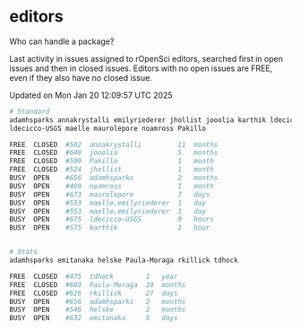 # editors

Who can handle a package?

Last activity in issues assigned to rOpenSci editors, searched first in open
issues and then in closed issues. Editors with no open issues are FREE, even if
they also have no closed issue.


Updated on Mon Jan 20 12:09:57 UTC 2025

```bash
# Standard
adamhsparks annakrystalli emilyriederer jhollist jooolia karthik ldecicco
ldecicco-USGS maelle maurolepore noamross Pakillo

FREE  CLOSED  #502  annakrystalli         11  months
FREE  CLOSED  #648  jooolia               5   months
FREE  CLOSED  #599  Pakillo               1   month
FREE  CLOSED  #524  jhollist              1   month
BUSY  OPEN    #656  adamhsparks           2   months
BUSY  OPEN    #489  noamross              1   month
BUSY  OPEN    #673  maurolepore           7   days
BUSY  OPEN    #553  maelle,emilyriederer  1   day
BUSY  OPEN    #553  maelle,emilyriederer  1   day
BUSY  OPEN    #675  ldecicco-USGS         9   hours
BUSY  OPEN    #575  karthik               1   hour


# Stats
adamhsparks emitanaka helske Paula-Moraga rkillick tdhock

FREE  CLOSED  #475  tdhock        1   year
FREE  CLOSED  #603  Paula-Moraga  10  months
FREE  CLOSED  #626  rkillick      27  days
BUSY  OPEN    #656  adamhsparks   2   months
BUSY  OPEN    #546  helske        2   months
BUSY  OPEN    #632  emitanaka     5   days
```
